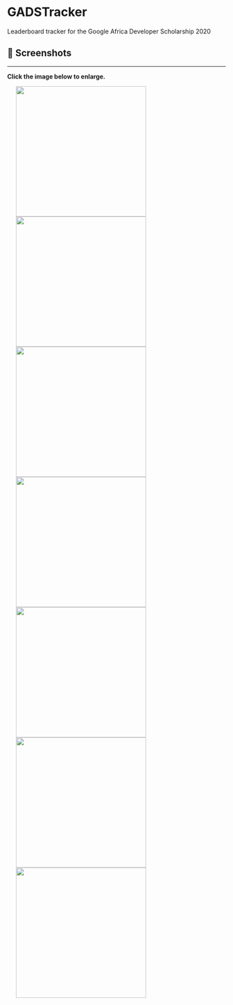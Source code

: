 # GADSTracker
Leaderboard tracker for the Google Africa Developer Scholarship 2020

 ## 📸 Screenshots
-----------

**Click the image below to enlarge.**
<div>
<img src="/screenshots/welcome_screen.png" height="auto" width="300" hspace="20">

<img src="/screenshots/learninghours.png" height="auto" width="300" hspace="20">

<img src="/screenshots/skillLeaders.png" height="auto" width="300" hspace="20">

<img src="/screenshots/submission_page.png" height="auto" width="300" hspace="20">

<img src="/screenshots/confirm.png" height="auto" width="300" hspace="20">

<img src="/screenshots/success.png" height="auto" width="300" hspace="20">

<img src="/screenshots/error.png" height="auto" width="300" hspace="20">

</div>

